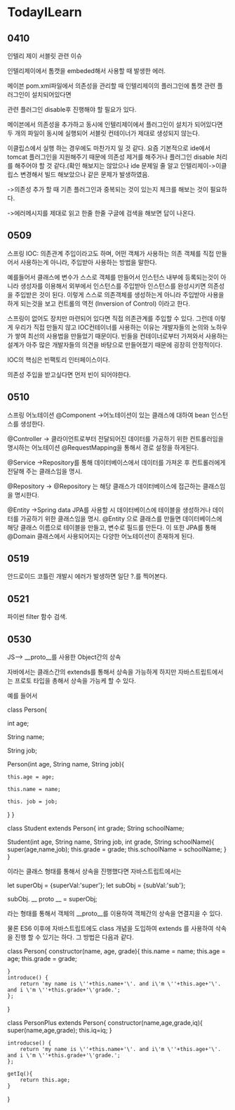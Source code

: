 # TodayILearn
## 0410
인텔리 제이 서블릿 관련 이슈

인텔리제이에서 톰캣을 embeded해서 사용할 때 발생한 에러.

메이븐 pom.xml파일에서 의존성을 관리할 때 인텔리제이의 플러그인에 톰캣 관련 플러그인이 설치되어있다면

관련 플러그인 disable후 진행해야 할 필요가 있다.

메이븐에서 의존성을 추가하고 동시에 인텔리제이에서 플러그인이 설치가 되어있다면 두 개의 파일이 동시에 실행되어 서블릿 컨테이너가 제대로 생성되지 않는다.

이클립스에서 실행 하는 경우에도 마찬가지 일 것 같다. 요즘 기본적으로 ide에서 tomcat 플러그인을 지원해주기 때문에 의존성 제거를 해주거나 플러그인 disable 처리를 해주어야 할 것 같다.(확인 해보지는 않았으나 ide 문제일 줄 알고 인텔리제이->이클립스 변경해서 빌드 해보았으나 같은 문제가 발생하였음.

->의존성 추가 할 때 기존 플러그인과 중복되는 것이 있는지 체크를 해보는 것이 필요하다.

->에러메시지를 제대로 읽고 한줄 한줄 구글에 검색을 해보면 답이 나온다.

## 0509
스프링 
IOC: 의존관계 주입이라고도 하며, 어떤 객체가 사용하는 의존 객체를 직접 만들어서 사용하는게 아니라, 주입받아 사용하는 방법을 말한다.

예를들어서 클래스에 변수가 스스로 객체를 만들어서 인스턴스 내부에 등록되는것이 아니라 생성자를 이용해서 외부에서 인스턴스를 주입받아 인스턴스를 완성시키면 의존성을 주입받은 것이 된다. 이렇게 스스로 의존객체를 생성하는게 아니라 주입받아 사용을 하게 되는것을 보고 컨트롤의 역전 (Inversion of Control) 이라고 한다.

스프링이 없어도 장치만 마련되어 있다면 직접 의존관계를 주입할 수 있다. 그런데 이렇게 우리가 직접 만들지 않고 IOC컨테이너를 사용하는 이유는 개발자들의 논의와 노하우가 쌓여 최선의 사용법을 만들었기 때문이다. 빈들을 컨테이너로부터 가져와서 사용하는 설계가 아주 많은 개발자들의 의견을 바탕으로 만들어졌기 때문에 굉장히 안정적이다.

IOC의 핵심은 빈팩토리 인터페이스이다.

의존성 주입을 받고싶다면 먼저 빈이 되어야한다.

## 0510
스프링 어노테이션
@Component 
->어노테이션이 있는 클래스에 대하여 bean 인스턴스를 생성한다.

@Controller
-> 클라이언트로부터 전달되어진 데이터를 가공하기 위한 컨트롤러임을 명시하는 어노테이션
@RequestMapping을 통해서 경로 설정을 하게된다.

@Service
->Repository를 통해 데이터베이스에서 데이터를 가져온 후 컨트롤러에게 전달해 주는 클래스임을 명시.

@Repository
-> @Repository 는 해당 클래스가 데이터베이스에 접근하는 클래스임을 명시한다.

@Entity
->Spring data JPA를 사용할 시 데이터베이스에 테이블을 생성하거나 데이터를 가공하기 위한 클래스임을 명시.
@Entity 으로 클래스를 만들면 데이터베이스에 해당 클래스 이름으로 테이블을 만들고, 변수로 필드를 만든다.
이 또한 JPA를 통해 @Domain 클래스에서 사용되어지는  다양한 어노테이션이 존재하게 된다.

## 0519
안드로이드 코틀린 개발시 에러가 발생하면 일단 ?.를 찍어본다.

## 0521
파이썬 filter 함수 검색.

## 0530
JS--> __proto__를 사용한 Object간의 상속

자바에서는 클래스간의 extends를 통해서 상속을 가능하게 하지만
자바스트립트에서는 프로토 타입을 총해서 상속을 가능케 할 수 있다.

예를 들어서 

class Person{

  int age;
  
  String name;
  
  String job;
  
  Person(int age, String name, String job){
  
    this.age = age;
    
    this.name = name;
    
    this. job = job;
  }
}

class Student extends Person{
  int grade;
  String schoolName;
  
  Student(int age, String name, String job, int grade, String schoolName){
    super(age,name,job);
    this.grade = grade;
    this.schoolName = schoolName;
  }
}

이라는 클래스 형태를 통해서 상속을 진행했다면
자바스트립트에서는 

let superObj = {superVal:'super'};
let subObj = {subVal:'sub'};

subObj. __ proto __ = superObj;

라는 형태를 통해서 객체의 __proto__를 이용하여 객체간의 상속을 연결지을 수 있다.

물론  ES6 이후에 자바스트립트에도 class 개념을 도입하여 extends 를 사용하여 삭속을 진행 할 수 있기는 하다.
그 방법은 다음과 같다.

class Person{
    constructor(name, age, grade){
        this.name = name;
        this.age = age;
        this.grade = grade;

    }
    introduce() {
        return 'my name is \''+this.name+'\'. and i\'m \''+this.age+'\'. and i \'m \''+this.grade+'\'grade.';
    };
}

class PersonPlus extends Person{
    constructor(name,age,grade,iq){
        super(name,age,grade);
        this.iq=iq;
    }

    introducse() {
        return 'my name is \''+this.name+'\'. and i\'m \''+this.age+'\'. and i \'m \''+this.grade+'\'grade.';
    };

    getIq(){
        return this.age;
    }
}
